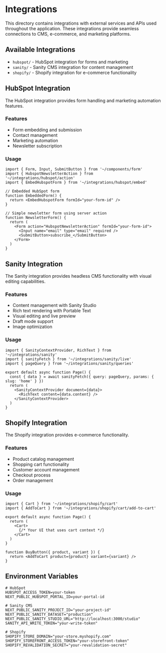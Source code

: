 # Integrations

This directory contains integrations with external services and APIs used throughout the application. These integrations provide seamless connections to CMS, e-commerce, and marketing platforms.

## Available Integrations

- `hubspot/` - HubSpot integration for forms and marketing
- `sanity/` - Sanity CMS integration for content management
- `shopify/` - Shopify integration for e-commerce functionality

## HubSpot Integration

The HubSpot integration provides form handling and marketing automation features.

### Features

- Form embedding and submission
- Contact management
- Marketing automation
- Newsletter subscription

### Usage

```tsx
import { Form, Input, SubmitButton } from '~/components/form'
import { HubspotNewsletterAction } from '~/integrations/hubspot/action'
import { EmbedHubspotForm } from '~/integrations/hubspot/embed'

// Embedded HubSpot form
function EmbeddedForm() {
  return <EmbedHubspotForm formId="your-form-id" />
}

// Simple newsletter form using server action
function NewsletterForm() {
  return (
    <Form action="HubspotNewsletterAction" formId="your-form-id">
      <Input name="email" type="email" required />
      <SubmitButton>subscribe_</SubmitButton>
    </Form>
  )
}
```

## Sanity Integration

The Sanity integration provides headless CMS functionality with visual editing capabilities.

### Features

- Content management with Sanity Studio
- Rich text rendering with Portable Text
- Visual editing and live preview
- Draft mode support
- Image optimization

### Usage

```tsx
import { SanityContextProvider, RichText } from '~/integrations/sanity'
import { sanityFetch } from '~/integrations/sanity/live'
import { pageQuery } from '~/integrations/sanity/queries'

export default async function Page() {
  const { data } = await sanityFetch({ query: pageQuery, params: { slug: 'home' } })
  return (
    <SanityContextProvider document={data}>
      <RichText content={data.content} />
    </SanityContextProvider>
  )
}
```

## Shopify Integration

The Shopify integration provides e-commerce functionality.

### Features

- Product catalog management
- Shopping cart functionality
- Customer account management
- Checkout process
- Order management

### Usage

```tsx
import { Cart } from '~/integrations/shopify/cart'
import { AddToCart } from '~/integrations/shopify/cart/add-to-cart'

export default async function Page() {
  return (
    <Cart>
      {/* Your UI that uses cart context */}
    </Cart>
  )
}

function BuyButton({ product, variant }) {
  return <AddToCart product={product} variant={variant} />
}
```

## Environment Variables

```env
# HubSpot
HUBSPOT_ACCESS_TOKEN=your-token
NEXT_PUBLIC_HUBSPOT_PORTAL_ID=your-portal-id

# Sanity CMS
NEXT_PUBLIC_SANITY_PROJECT_ID="your-project-id"
NEXT_PUBLIC_SANITY_DATASET="production"
NEXT_PUBLIC_SANITY_STUDIO_URL="http://localhost:3000/studio"
SANITY_API_WRITE_TOKEN="your-write-token"

# Shopify
SHOPIFY_STORE_DOMAIN="your-store.myshopify.com"
SHOPIFY_STOREFRONT_ACCESS_TOKEN="your-storefront-token"
SHOPIFY_REVALIDATION_SECRET="your-revalidation-secret"

```
